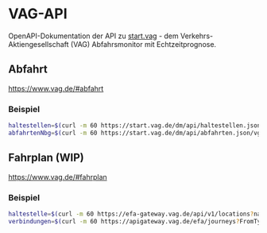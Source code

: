 # VAG-API

OpenAPI-Dokumentation der API zu [start.vag](https://start.vag.de/desktop/) - dem Verkehrs-Aktiengesellschaft (VAG) Abfahrsmonitor mit Echtzeitprognose.


## Abfahrt

https://www.vag.de/#abfahrt


### Beispiel
```bash
haltestellen=$(curl -m 60 https://start.vag.de/dm/api/haltestellen.json/vgn)
abfahrtenNbg=$(curl -m 60 https://start.vag.de/dm/api/abfahrten.json/vgn/510)
```


## Fahrplan (WIP)

https://www.vag.de/#fahrplan

### Beispiel
```bash
haltestelle=$(curl -m 60 https://efa-gateway.vag.de/api/v1/locations?name=Feucht)
verbindungen=$(curl -m 60 https://apigateway.vag.de/efa/journeys?FromType=any&From=80000941&ToType=any&To=80021819&ChangeSpeed=normal&UseNearbyStops=false&RouteType=leasttime&MaxFootpath=10&Transportations=9462&TariffDetails=true&Departure=2022-07-08T07%3A39%3A00.000Z)
```
